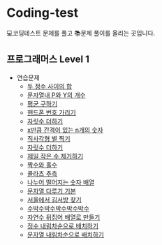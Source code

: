 # Coding-test
💻코딩테스트 문제를 풀고 📚문제 풀이를 올리는 곳입니다.

## 프로그래머스 Level 1

* 연습문제
    * [두 정수 사이의 합](https://github.com/Junhong0209/Coding-test/blob/main/Programers-Python/%EB%91%90_%EC%A0%95%EC%88%98_%EC%82%AC%EC%9D%B4%EC%9D%98_%ED%95%A9.py)
    * [문자열내 P와 Y의 개수](https://github.com/Junhong0209/Coding-test/blob/main/Programers-Python/%EB%AC%B8%EC%9E%90%EC%97%B4_%EB%82%B4_p%EC%99%80_y%EC%9D%98_%EA%B0%9C%EC%88%98.py)
    * [평균 구하기](https://github.com/Junhong0209/Coding-test/blob/main/Programers-Python/%EB%AC%B8%EC%9E%90%EC%97%B4_%EB%82%B4_p%EC%99%80_y%EC%9D%98_%EA%B0%9C%EC%88%98.py)
    * [핸드폰 번호 가리기](https://github.com/Junhong0209/Coding-test/blob/main/Programers-Python/%ED%95%B8%EB%93%9C%ED%8F%B0_%EB%B2%88%ED%98%B8_%EA%B0%80%EB%A6%AC%EA%B8%B0.py)
    * [자릿수 더하기](https://github.com/Junhong0209/Coding-test/blob/main/Programers-Python/%EC%9E%90%EB%A6%BF%EC%88%98_%EB%8D%94%ED%95%98%EA%B8%B0.py)
    * [x만큼 간격이 있는 n개의 숫자](https://github.com/Junhong0209/Coding-test/blob/main/Programers/%EC%97%B0%EC%8A%B5%EB%AC%B8%EC%A0%9C/x%EB%A7%8C%ED%81%BC_%EA%B0%84%EA%B2%A9%EC%9D%B4_%EC%9E%88%EB%8A%94_n%EA%B0%9C%EC%9D%98_%EC%88%AB%EC%9E%90.py)
    * [직사각형 별 찍기](https://github.com/Junhong0209/Coding-test/blob/main/Programers/%EC%97%B0%EC%8A%B5%EB%AC%B8%EC%A0%9C/%EC%A7%81%EC%82%AC%EA%B0%81%ED%98%95_%EB%B3%84%EC%B0%8D%EA%B8%B0.py)
    * [자릿수 더하기](https://github.com/Junhong0209/Coding-test/blob/main/Programers/%EC%97%B0%EC%8A%B5%EB%AC%B8%EC%A0%9C/%EC%9E%90%EB%A6%BF%EC%88%98_%EB%8D%94%ED%95%98%EA%B8%B0.py)
    * [제일 작은 수 제거하기](https://github.com/Junhong0209/Coding-test/blob/main/Programers/%EC%97%B0%EC%8A%B5%EB%AC%B8%EC%A0%9C/%EC%A0%9C%EC%9D%BC_%EC%9E%91%EC%9D%80_%EC%88%98_%EC%A0%9C%EA%B1%B0%ED%95%98%EA%B8%B0.py)
    * [짝수와 홀수](https://github.com/Junhong0209/Coding-test/blob/main/Programers/%EC%97%B0%EC%8A%B5%EB%AC%B8%EC%A0%9C/%EC%A7%9D%EC%88%98%EC%99%80_%ED%99%80%EC%88%98.py)
    * [콜라츠 추측](https://github.com/Junhong0209/Coding-test/blob/main/Programers/%EC%97%B0%EC%8A%B5%EB%AC%B8%EC%A0%9C/%EC%BD%9C%EB%9D%BC%EC%B8%A0_%EC%B6%94%EC%B8%A1.py)
    * [나누어 떨어지는 숫자 배열](https://github.com/Junhong0209/Coding-test/blob/main/Programers/%EC%97%B0%EC%8A%B5%EB%AC%B8%EC%A0%9C/%EB%82%98%EB%88%84%EC%96%B4_%EB%96%A8%EC%96%B4%EC%A7%80%EB%8A%94_%EC%88%AB%EC%9E%90_%EB%B0%B0%EC%97%B4.py)
    * [문자열 다루기 기본](https://github.com/Junhong0209/Coding-test/blob/main/Programers/%EC%97%B0%EC%8A%B5%EB%AC%B8%EC%A0%9C/%EB%AC%B8%EC%9E%90%EC%97%B4_%EB%8B%A4%EB%A3%A8%EA%B8%B0_%EA%B8%B0%EB%B3%B8.py)
    * [서울에서 김서방 찾기](https://github.com/Junhong0209/Coding-test/blob/main/Programers/%EC%97%B0%EC%8A%B5%EB%AC%B8%EC%A0%9C/%EC%84%9C%EC%9A%B8%EC%97%90%EC%84%9C_%EA%B9%80%EC%84%9C%EB%B0%A9_%EC%B0%BE%EA%B8%B0.py)
    * [수박수박수박수박수박수](https://github.com/Junhong0209/Coding-test/blob/main/Programers/%EC%97%B0%EC%8A%B5%EB%AC%B8%EC%A0%9C/%EC%88%98%EB%B0%95%EC%88%98%EB%B0%95%EC%88%98%EB%B0%95%EC%88%98%EB%B0%95%EC%88%98%EB%B0%95%EC%88%98.py)
    * [자연수 뒤집어 배열로 만들기](https://github.com/Junhong0209/Coding-test/blob/main/Programers/%EC%97%B0%EC%8A%B5%EB%AC%B8%EC%A0%9C/%EC%9E%90%EC%97%B0%EC%88%98_%EB%92%A4%EC%A7%91%EC%96%B4_%EB%B0%B0%EC%97%B4%EB%A1%9C_%EB%A7%8C%EB%93%A4%EA%B8%B0.py)
    * [정수 내림차순으로 배치하기](https://github.com/Junhong0209/Coding-test/blob/main/Programers/%EC%97%B0%EC%8A%B5%EB%AC%B8%EC%A0%9C/%EC%A0%95%EC%88%98_%EB%82%B4%EB%A6%BC%EC%B0%A8%EC%88%9C%EC%9C%BC%EB%A1%9C_%EB%B0%B0%EC%B9%98%ED%95%98%EA%B8%B0.py)
    * [문자열 내림차순으로 배치하기](https://github.com/Junhong0209/Coding-test/blob/main/Programers/%EC%97%B0%EC%8A%B5%EB%AC%B8%EC%A0%9C/%EB%AC%B8%EC%9E%90%EC%97%B4_%EB%82%B4%EB%A6%BC%EC%B0%A8%EC%88%9C%EC%9C%BC%EB%A1%9C_%EB%B0%B0%EC%B9%98%ED%95%98%EA%B8%B0.py)